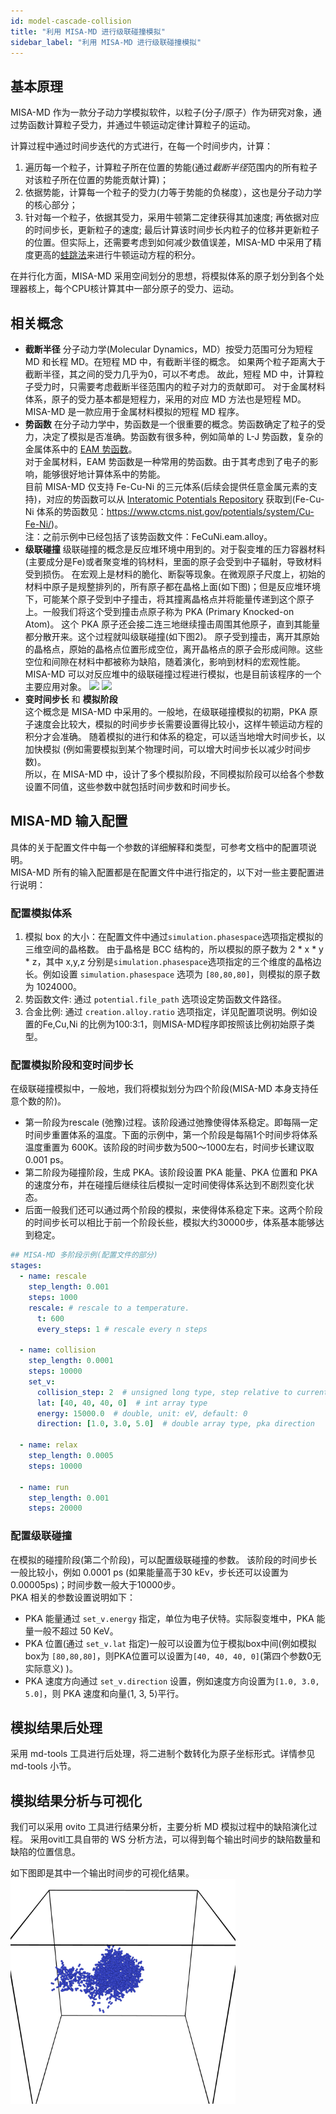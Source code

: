 ```yaml
---
id: model-cascade-collision
title: "利用 MISA-MD 进行级联碰撞模拟"
sidebar_label: "利用 MISA-MD 进行级联碰撞模拟"
---
```


## 基本原理
MISA-MD 作为一款分子动力学模拟软件，以粒子(分子/原子）作为研究对象，通过势函数计算粒子受力，并通过牛顿运动定律计算粒子的运动。

计算过程中通过时间步迭代的方式进行，在每一个时间步内，计算：
1. 遍历每一个粒子，计算粒子所在位置的势能(通过*截断半径*范围内的所有粒子对该粒子所在位置的势能贡献计算)；
2. 依据势能，计算每一个粒子的受力(力等于势能的负梯度），这也是分子动力学的核心部分；
3. 针对每一个粒子，依据其受力，采用牛顿第二定律获得其加速度; 再依据对应的时间步长，更新粒子的速度; 最后计算该时间步长内粒子的位移并更新粒子的位置。但实际上，还需要考虑到如何减少数值误差，MISA-MD 中采用了精度更高的[蛙跳法](http://phycomp.technion.ac.il/~david/thesis/node34.html)来进行牛顿运动方程的积分。   


在并行化方面，MISA-MD 采用空间划分的思想，将模拟体系的原子划分到各个处理器核上，每个CPU核计算其中一部分原子的受力、运动。

## 相关概念
- **截断半径**
  分子动力学(Molecular Dynamics，MD）按受力范围可分为短程 MD 和长程 MD。在短程 MD 中，有截断半径的概念。
  如果两个粒子距离大于截断半径，其之间的受力几乎为0，可以不考虑。
  故此，短程 MD 中，计算粒子受力时，只需要考虑截断半径范围内的粒子对力的贡献即可。
  对于金属材料体系，原子的受力基本都是短程力，采用的对应 MD 方法也是短程 MD。  
  MISA-MD 是一款应用于金属材料模拟的短程 MD 程序。
- **势函数**
  在分子动力学中，势函数是一个很重要的概念。势函数确定了粒子的受力，决定了模拟是否准确。势函数有很多种，例如简单的 L-J 势函数，复杂的金属体系中的 [EAM 势函数](https://link.aps.org/doi/10.1103/PhysRevB.29.6443)。  
  对于金属材料，EAM 势函数是一种常用的势函数。由于其考虑到了电子的影响，能够很好地计算体系中的势能。  
  目前 MISA-MD 仅支持 Fe-Cu-Ni 的三元体系(后续会提供任意金属元素的支持)，对应的势函数可以从 [Interatomic Potentials Repository](https://www.ctcms.nist.gov/potentials/) 获取到(Fe-Cu-Ni 体系的势函数见：https://www.ctcms.nist.gov/potentials/system/Cu-Fe-Ni/)。  
  注：之前示例中已经包括了该势函数文件：FeCuNi.eam.alloy。
- **级联碰撞**
  级联碰撞的概念是反应堆环境中用到的。对于裂变堆的压力容器材料(主要成分是Fe)或者聚变堆的钨材料，里面的原子会受到中子辐射，导致材料受到损伤。
  在宏观上是材料的脆化、断裂等现象。在微观原子尺度上，初始的材料中原子是规整排列的，所有原子都在晶格上面(如下图)；但是反应堆环境下，可能某个原子受到中子撞击，将其撞离晶格点并将能量传递到这个原子上。一般我们将这个受到撞击点原子称为 PKA (Primary Knocked-on Atom)。
  这个 PKA 原子还会接二连三地继续撞击周围其他原子，直到其能量都分散开来。这个过程就叫级联碰撞(如下图2)。
  原子受到撞击，离开其原始的晶格点，原始的晶格点位置形成空位，离开晶格点的原子会形成间隙。这些空位和间隙在材料中都被称为缺陷，随着演化，影响到材料的宏观性能。  
  MISA-MD 可以对反应堆中的级联碰撞过程进行模拟，也是目前该程序的一个主要应用对象。
  ![](https://www.physics-in-a-nutshell.com/img/content/solid-state-physics/bcc-coordination-number-nearest-neighbours.svg)
  <img src="https://www.posterus.sk/wp-content/uploads/p1688_01_stacho1.png" width="512"/>
- **变时间步长** 和 **模拟阶段**  
  这个概念是 MISA-MD 中采用的。一般地，在级联碰撞模拟的初期，PKA 原子速度会比较大，模拟的时间步步长需要设置得比较小，这样牛顿运动方程的积分才会准确。
  随着模拟的进行和体系的稳定，可以适当地增大时间步长，以加快模拟 (例如需要模拟到某个物理时间，可以增大时间步长以减少时间步数)。  
  所以，在 MISA-MD 中，设计了多个模拟阶段，不同模拟阶段可以给各个参数设置不同值，这些参数中就包括时间步数和时间步长。

## MISA-MD 输入配置
具体的关于配置文件中每一个参数的详细解释和类型，可参考文档中的配置项说明。  
MISA-MD 所有的输入配置都是在配置文件中进行指定的，以下对一些主要配置进行说明：
### 配置模拟体系
1. 模拟 box 的大小：在配置文件中通过`simulation.phasespace`选项指定模拟的三维空间的晶格数。
   由于晶格是 BCC 结构的，所以模拟的原子数为 2 \* x \* y \* z，其中 x,y,z 分别是`simulation.phasespace`选项指定的三个维度的晶格边长。例如设置 `simulation.phasespace` 选项为 `[80,80,80]`，则模拟的原子数为 1024000。
2. 势函数文件: 通过 `potential.file_path` 选项设定势函数文件路径。
3. 合金比例: 通过 `creation.alloy.ratio` 选项指定，详见配置项说明。例如设置的Fe,Cu,Ni 的比例为100:3:1，则MISA-MD程序即按照该比例初始原子类型。

### 配置模拟阶段和变时间步长
在级联碰撞模拟中，一般地，我们将模拟划分为四个阶段(MISA-MD 本身支持任意个数的阶)。  
- 第一阶段为rescale (弛豫)过程。该阶段通过弛豫使得体系稳定。即每隔一定时间步重置体系的温度。下面的示例中，第一个阶段是每隔1个时间步将体系温度重置为 600K。该阶段的时间步数为500～1000左右，时间步长建议取0.001 ps。
- 第二阶段为碰撞阶段，生成 PKA。该阶段设置 PKA 能量、PKA 位置和 PKA 的速度分布，并在碰撞后继续往后模拟一定时间使得体系达到不剧烈变化状态。
- 后面一般我们还可以通过两个阶段的模拟，来使得体系稳定下来。这两个阶段的时间步长可以相比于前一个阶段长些，模拟大约30000步，体系基本能够达到稳定。

```yaml
## MISA-MD 多阶段示例(配置文件的部分)
stages:
  - name: rescale
    step_length: 0.001
    steps: 1000
    rescale: # rescale to a temperature.
      t: 600
      every_steps: 1 # rescale every n steps

  - name: collision
    step_length: 0.0001
    steps: 10000
    set_v:
      collision_step: 2  # unsigned long type, step relative to current stage, not global steps.
      lat: [40, 40, 40, 0]  # int array type
      energy: 15000.0  # double, unit: eV, default: 0
      direction: [1.0, 3.0, 5.0]  # double array type, pka direction

  - name: relax
    step_length: 0.0005
    steps: 10000

  - name: run
    step_length: 0.001
    steps: 20000
```

### 配置级联碰撞
在模拟的碰撞阶段(第二个阶段)，可以配置级联碰撞的参数。
该阶段的时间步长一般比较小，例如 0.0001 ps (如果能量高于30 kEv，步长还可以设置为 0.00005ps)；时间步数一般大于10000步。  
PKA 相关的参数设置说明如下：
- PKA 能量通过 `set_v.energy` 指定，单位为电子伏特。实际裂变堆中，PKA 能量一般不超过 50 KeV。
- PKA 位置(通过 `set_v.lat` 指定)一般可以设置为位于模拟box中间(例如模拟box为 `[80,80,80]`，则PKA位置可以设置为`[40, 40, 40, 0]`(第四个参数0无实际意义) )。 
- PKA 速度方向通过 `set_v.direction` 设置，例如速度方向设置为`[1.0, 3.0, 5.0]`，则 PKA 速度和向量⟨1, 3, 5⟩平行。


## 模拟结果后处理
采用 md-tools 工具进行后处理，将二进制个数转化为原子坐标形式。详情参见 md-tools 小节。

## 模拟结果分析与可视化
我们可以采用 ovito 工具进行结果分析，主要分析 MD 模拟过程中的缺陷演化过程。 
采用ovitl工具自带的 WS 分析方法，可以得到每个输出时间步的缺陷数量和缺陷的位置信息。

如下图即是其中一个输出时间步的可视化结果。
<img src="/img/docs/ovito.png" width="360"/>
